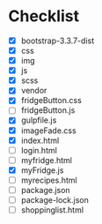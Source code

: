 # Checklist

- [x] bootstrap-3.3.7-dist
- [x] css
- [x] img
- [x] js
- [x] scss
- [x] vendor
- [x] fridgeButton.css
- [ ] fridgeButton.js
- [x] gulpfile.js
- [x] imageFade.css
- [x] index.html
- [ ] login.html
- [ ] myfridge.html
- [x] myFridge.js
- [ ] myrecipes.html
- [ ] package.json
- [ ] package-lock.json
- [ ] shoppinglist.html